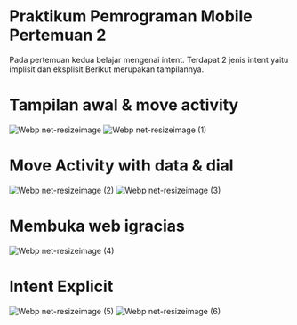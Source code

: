 # Praktikum Pemrograman Mobile Pertemuan 2

Pada pertemuan kedua belajar mengenai intent. Terdapat 2 jenis intent yaitu implisit dan eksplisit
Berikut merupakan tampilannya.

# Tampilan awal & move activity
![Webp net-resizeimage](https://user-images.githubusercontent.com/43690617/66309800-b8d44100-e934-11e9-91ad-2539797c4d33.jpg)
![Webp net-resizeimage (1)](https://user-images.githubusercontent.com/43690617/66309863-e9b47600-e934-11e9-8d67-0447384f4a27.jpg)

# Move Activity with data & dial
![Webp net-resizeimage (2)](https://user-images.githubusercontent.com/43690617/66310023-5465b180-e935-11e9-9692-1e014575cc42.jpg)
![Webp net-resizeimage (3)](https://user-images.githubusercontent.com/43690617/66310022-53cd1b00-e935-11e9-8cbb-3b4b831173ac.jpg)

# Membuka web igracias 
![Webp net-resizeimage (4)](https://user-images.githubusercontent.com/43690617/66310174-b9b9a280-e935-11e9-8577-04c723375e97.jpg)

# Intent Explicit
![Webp net-resizeimage (5)](https://user-images.githubusercontent.com/43690617/66310263-f1c0e580-e935-11e9-8663-370c208f8afd.jpg)
![Webp net-resizeimage (6)](https://user-images.githubusercontent.com/43690617/66310265-f2597c00-e935-11e9-8ad7-f6937174c25c.jpg)
